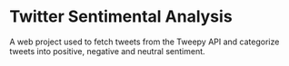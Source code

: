 # Twitter Sentimental Analysis

A web project used to fetch tweets from the Tweepy API and categorize tweets into positive, negative and neutral sentiment.
